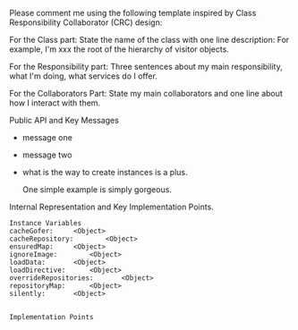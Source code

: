 Please comment me using the following template inspired by Class Responsibility Collaborator (CRC) design:For the Class part:  State the name of the class with one line description: For example, I'm xxx the root of the hierarchy of visitor objects.For the Responsibility part: Three sentences about my main responsibility, what I'm doing, what services do I offer.For the Collaborators Part: State my main collaborators and one line about how I interact with them. Public API and Key Messages- message one   - message two - what is the way to create instances is a plus.   One simple example is simply gorgeous. Internal Representation and Key Implementation Points.    Instance Variables	cacheGofer:		<Object>	cacheRepository:		<Object>	ensuredMap:		<Object>	ignoreImage:		<Object>	loadData:		<Object>	loadDirective:		<Object>	overrideRepositories:		<Object>	repositoryMap:		<Object>	silently:		<Object>    Implementation Points